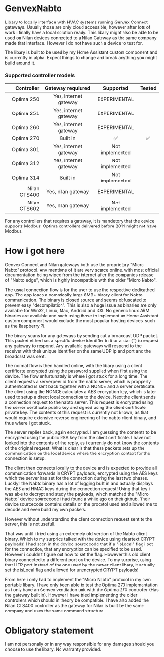 # GenvexNabto
Libary to locally interface with HVAC systems running Genvex Connect gateways. Usually those are only cloud accessible, however after lots of work i finally have a local solution ready.
This libary might also be able to be used on Nilan devices connected to a Nilan Gateway as the same company made that interface. However i do not have such a device to test for.

The libary is built to be used by my Home Assistant custom component and is currently in alpha. Expect things to change and break anything you might build around it.

### Supported controller models
|Controller     | Gateway requiured     | Supported       | Tested  |
|--------------:|:---------------------:|:---------------:|:-------:|
|Optima 250     | Yes, internet gateway | EXPERIMENTAL    |         |
|Optima 251     | Yes, internet gateway | EXPERIMENTAL    |         |
|Optima 260     | Yes, internet gateway | EXPERIMENTAL    |         |
|Optima 270     | Built in              | ✅              | ✅     |
|Optima 301     | Yes, internet gateway | Not implemented |         |
|Optima 312     | Yes, internet gateway | Not implemented |         |
|Optima 314     | Built in              | Not implemented |         |
|Nilan CTS400   | Yes, nilan gateway    | EXPERIMENTAL    |         |
|Nilan CTS602   | Yes, nilan gateway    | Not implemented |         |

For any controllers that requires a gateway, it is mandetory that the device supports Modbus. Optima controllers delivered before 2014 might not have Modbus.

# How i got here
Genvex Connect and Nilan gateways both use the proprietary "Micro Nabto" protocol. Any mentions of it are very scarce online, with most official documentation being wiped from the internet after the companies release of "Nabto edge", which is highly incompatible with the older "Micro Nabto".

The usual connection flow is for the user to use the respective dedicathed app. The app loads a commically large 6MB+ binary client for Nabto communication. The binary is closed source and seems obfuscated to prevent easy "decompilation". 
This is also a huge issue as binaries are only available for Win32, Linux, Mac, Android and iOS. No generic linux ARM binaries are available and such using those to implement an Home Assistant custom component would exclude the most popular hosting devices, such as the Raspberry Pi.

The binary scans for any gateways by sending out a broadcast UDP packet. This packet either has a specific device identifier in it or a star (*) to request any gateway to respond.
Any available gateways will respond to the receiver with their unique identifier on the same UDP ip and port and the broadcast was sent.

The normal flow is then handled online, with the libary using a client certificate encrypted using the password supplied when first using the device. The flow unfurtunately is where i got stuck for a long time. 
The client requests a serverpeer id from the nabto server, which is propperly authenticated is sent back together with a NONCE and a server certificate. The client using the NONCE calculates a AES encryption key, which is later used to setup a direct local connection to the device.
Next the client sends a connection request to the nabto server. This request is encrypted using the server certificate public key and signed using the client certificate private key. The contents of this request is currently not known, as that would require extensive reverse engineering of the nabto client binary, and thus where i got stuck.

The server replies back, again encrypted. I am guessing the contents to be encrypted using the public RSA key from the client certificate. I have not looked into the contents of the reply, as i currently do not know the contents of the original request.
What is clear is that these packets sets up the communication on the local device where the encryption context for the connection is setup.

The client then connects locally to the device and is expected to provide all communication forwards in CRYPT payloads, encrypted using the AES keys which the server has set for the connection during the last two phases.
Lucklyli the Nabto binary has a lot of logging built in and actually displays the AES and HMAC keys during the connection request! 
Using that key i was able to decrypt and study the payloads, which matched the "Micro Nabto" device sourcecode i had found a while ago on their github.
Their device sourcecode contains details on the procotol used and allowed me to decode and even build my own packets.

However without understanding the client connection request sent to the server, this is not usefull.

That was until i tried using an extremely old version of the Nabto client binary. Which to my surprice talked with the device using cleartext CRYPT payloads! I had seen in the device sourcecode that if a "isLocal" flag i set for the connection, that any encryption can be specified to be used. However i couldn't figure out how to set the flag.
However this old client binary connected to a different port on the device. To my surprise, using that UDP port instead of the one used by the newer client libary, it actually set the isLocal flag and allowed for unencrypted CRYPT payloads!

From here i only had to implement the "Micro Nabto" protocol in my own portable libary.
I have only been able to test the Optima 270 implementation as i only have an Genvex ventilation unit with the Optima 270 controller (Has the gateway built in). 
However i have tried implementing the older controllers which should in theory be compatible. I have also added the Nilan CTS400 controller as the gateway for Nilan is built by the same company and uses the same command structure.

# Obligatory statement
I am not personally or in any way responsible for any damages should you choose to use the libary. No warranty provided. 
